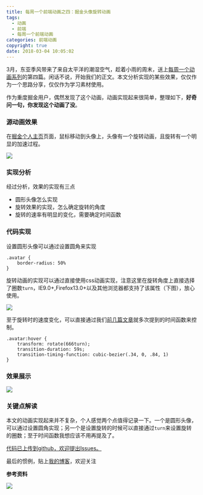 ```yaml
---
title: 每周一个前端动画之四：掘金头像旋转动画
tags:
  - 动画
  - 前端
  - 每周一个前端动画
categories: 前端动画
copyright: true
date: 2018-03-04 10:05:02
---
```

3月，东亚季风带来了来自太平洋的潮湿空气，趁着小雨的周末，送上[每周一个动画系列](https://github.com/zhyjor/animation-css-demos.git)的第四篇。闲话不说，开始我们的正文。本文分析实现的某些效果，仅仅作为一个思路分享，仅仅作为学习素材使用。
<!--more-->

作为重度掘金用户，偶然发现了这个动画，动画实现起来很简单，整理如下，**好奇问一句，你发现这个动画了没**。
### 源动画效果
在[掘金个人主页](https://juejin.im/user/56be7326a633bd005c8cd3a7)页面，鼠标移动到头像上，头像有一个旋转动画，且旋转有一个明显的加速过程。

![](http://static.zhyjor.com/week4_juejin.gif)

### 实现分析

经过分析，效果的实现有三点

* 圆形头像怎么实现
* 旋转效果的实现，怎么确定旋转的角度
* 旋转的速率有明显的变化，需要确定时间函数

### 代码实现
设置圆形头像可以通过设置圆角来实现
```
.avatar {
    border-radius: 50%
}
```
旋转动画的实现可以通过直接使用css动画实现，注意这里在旋转角度上直接选择了圈数`turn`，IE9.0+,Firefox13.0+以及其他浏览器都支持了该属性（下图），放心使用。

![](http://static.zhyjor.com/week4_turn.png)

至于旋转时的速度变化，可以直接通过我们[前几篇文章](https://juejin.im/post/5a74902e5188257a64266f83)就多次提到的时间函数来控制。
```
.avatar:hover {
    transform: rotate(666turn);
    transition-duration: 59s;
    transition-timing-function: cubic-bezier(.34, 0, .84, 1)
}
```

### 效果展示

![](http://static.zhyjor.com/week4_my.gif)

### 关键点解读
本文的动画实现起来并不复杂，个人感觉两个点值得记录一下。一个是圆形头像，可以通过设置圆角实现；另一个是设置旋转的时候可以直接通过`turn`来设置旋转的圈数；至于时间函数我想应该不用再提及了。

[代码已上传到github，欢迎提出Issues。](https://github.com/zhyjor/animation-css-demos.git)

最后的惯例，贴上[我的博客](https://github.com/zhyjor/homepage-index)，欢迎关注

**参考资料**
[]()



![](http://static.zhyjor.com/wexin.png)
